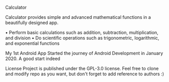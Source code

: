 Calculator

Calculator provides simple and advanced mathematical functions in a beautifully designed app. 

• Perform basic calculations such as addition, subtraction, multiplication, and division
• Do scientific operations such as trigonometric, logarithmic, and exponential functions





My 1st Android App
Started the journey of Android Development in January 2020. A good start indeed 

License
Project is published under the GPL-3.0 license. Feel free to clone and modify repo as you want, but don't forget to add reference to authors :)

